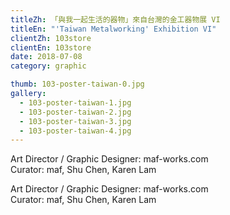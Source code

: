 ```yaml
---
titleZh: 「與我一起生活的器物」來自台灣的金工器物展 VI
titleEn: "'Taiwan Metalworking' Exhibition VI"
clientZh: 103store
clientEn: 103store
date: 2018-07-08
category: graphic

thumb: 103-poster-taiwan-0.jpg
gallery:
  - 103-poster-taiwan-1.jpg
  - 103-poster-taiwan-2.jpg
  - 103-poster-taiwan-3.jpg
  - 103-poster-taiwan-4.jpg
---
```


Art Director / Graphic Designer: maf-works.com<br/>
Curator: maf, Shu Chen, Karen Lam

<!-- lang -->

Art Director / Graphic Designer: maf-works.com<br/>
Curator: maf, Shu Chen, Karen Lam
